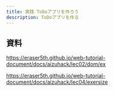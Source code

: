 ```yaml
---
title: 実践 ToDoアプリを作ろう
description: ToDoアプリを作る
---
```


## 資料

https://eraser5th.github.io/web-tutorial-document/docs/aizuhack/lec02/dom/ex

https://eraser5th.github.io/web-tutorial-document/docs/aizuhack/lec04/exersize